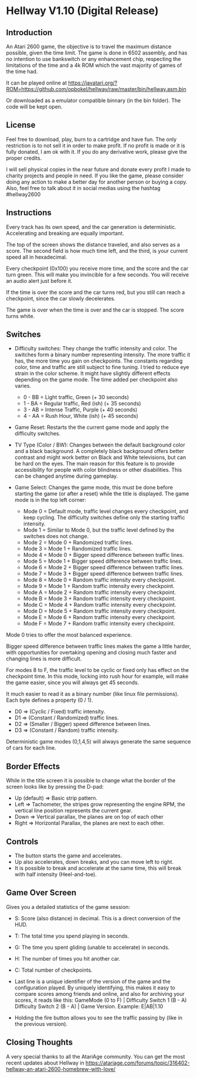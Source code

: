 # Hellway V1.10 (Digital Release)

## Introduction
An Atari 2600 game, the objective is to travel the maximum distance possible, given the time limit. The game is done in 6502 assembly, and has no intention to use bankswitch or any enhancement chip, respecting the limitations of the time and a 4k ROM which the vast majority of games of the time had.

It can be played online at https://javatari.org/?ROM=https://github.com/opbokel/hellway/raw/master/bin/hellway.asm.bin

Or downloaded as a emulator compatible binnary (in the bin folder). The code will be kept open.

## License
Feel free to download, play, burn to a cartridge and have fun. The only restriction is to not sell it in order to make profit. If no profit is made or it is fully donated, I am ok with it. If you do any derivative work, please give the proper credits.

I will sell physical copies in the near future and donate every profit I made to charity projects and people in need. If you like the game, please consider doing any action to make a better day for another person or buying a copy. Also, feel free to talk about it in social medias using the hashtag #hellway2600

## Instructions
Every track has its own speed, and the car generation is deterministic. Accelerating and breaking are equally important.

The top of the screen shows the distance traveled, and also serves as a score. The second field is how much time left, and the third, is your current speed all in hexadecimal.

Every checkpoint (0x100) you receive more time, and the score and the car turn green. This will make you invincible for a few seconds. You will receive an audio alert just before it.

If the time is over the score and the car turns red, but you still can reach a checkpoint, since the car slowly decelerates.

The game is over when the time is over and the car is stopped. The score turns white.

## Switches
* Difficulty switches: They change the traffic intensity and color. The switches form a binary number representing intensity. The more traffic it has, the more time you gain on checkpoints. The constants regarding color, time and traffic are still subject to fine tuning. I tried to reduce eye strain in the color scheme. It might have slightly different effects depending on the game mode. The time added per checkpoint also varies.
    * 0 - BB = Light traffic, Green (+ 30 seconds)
    * 1 - BA = Regular traffic, Red (ish) (+ 35 seconds)
    * 3 - AB = Intense Traffic, Purple (+ 40 seconds)
    * 4 - AA = Rush Hour, White (ish) (+ 45 seconds)
    
* Game Reset: Restarts the the current game mode and apply the difficulty switches.

* TV Type (Color / BW): Changes between the default background color and a black background. A completely black background offers better contrast and might work better on Black and White televisions, but can be hard on the eyes. The main reason for this feature is to provide accessibility for people with color blindness or other disabilities. This can be changed anytime during gameplay.

* Game Select: Changes the game mode, this must be done before starting the game (or after a reset) while the title is displayed. The game mode is in the top left corner:
    * Mode 0 = Default mode, traffic level changes every checkpoint, and keep cycling. The difficulty switches define only the starting traffic intensity.
    * Mode 1 = Similar to Mode 0, but the traffic level defined by the switches does not change.
    * Mode 2 = Mode 0 + Randomized traffic lines.
    * Mode 3 = Mode 1 + Randomized traffic lines.
    * Mode 4 = Mode 0 + Bigger speed difference between traffic lines.
    * Mode 5 = Mode 1 + Bigger speed difference between traffic lines.
    * Mode 6 = Mode 2 + Bigger speed difference between traffic lines.
    * Mode 7 = Mode 3 + Bigger speed difference between traffic lines.
    * Mode 8 = Mode 0 + Random traffic intensity every checkpoint.
    * Mode 9 = Mode 1 + Random traffic intensity every checkpoint. 
    * Mode A = Mode 2 + Random traffic intensity every checkpoint.
    * Mode B = Mode 3 + Random traffic intensity every checkpoint.
    * Mode C = Mode 4 + Random traffic intensity every checkpoint.
    * Mode D = Mode 5 + Random traffic intensity every checkpoint. 
    * Mode E = Mode 6 + Random traffic intensity every checkpoint.
    * Mode F = Mode 7 + Random traffic intensity every checkpoint.

Mode 0 tries to offer the most balanced experience.

Bigger speed difference between traffic lines makes the game a little harder, with opportunities for overtaking opening and closing much faster and changing lines is more difficult. 

For modes 8 to F, the traffic level to be cyclic or fixed only has effect on the checkpoint time. In this mode, locking into rush hour for example, will make the game easier, since you will always get 45 seconds.

It much easier to read it as a binary number (like linux file permissions). Each byte defines a property (0 / 1).

* D0 => (Cyclic / Fixed) traffic intensity.
* D1 => (Constant / Randomized) traffic lines.
* D2 => (Smaller / Bigger) speed difference between lines.
* D3 => (Constant / Random) traffic intensity.

Deterministic game modes (0,1,4,5) will always generate the same sequence of cars for each line.

## Border Effects
While in the title screen it is possible to change what the border of the screen looks like by pressing the D-pad:
* Up (default) => Basic strip pattern.
* Left => Tachometer, the stripes grow representing the engine RPM, the vertical line position represents the current gear.
* Down => Vertical parallax, the planes are on top of each other
* Right => Horizontal Parallax, the planes are next to each other.

 
## Controls
* The button starts the game and accelerates.
* Up also accelerates, down breaks, and you can move left to right.
* It is possible to break and accelerate at the same time, this will break with half intensity (Heel-and-toe).

## Game Over Screen
Gives you a detailed statistics of the game session:
* S: Score (also distance) in decimal. This is a direct conversion of the HUD.
* T: The total time you spend playing in seconds.
* G: The time you spent gliding (unable to accelerate) in seconds.
* H: The number of times you hit another car.
* C: Total number of checkpoints.
* Last line is a unique identifier of the version of the game and the configuration played. By uniquely identifying, this makes it easy to compare scores among friends and online, and also for archiving your scores, it reads like this:
GameMode (0 to F) | Difficulty Switch 1 (B - A) Difficulty Switch 2 (B - A) | Game Version. 
Example: E|AB|1.10

* Holding the fire button allows you to see the traffic passing by (like in the previous version).


## Closing Thoughts
A very special thanks to all the AtariAge community. You can get the most recent updates about Hellway in https://atariage.com/forums/topic/316402-hellway-an-atari-2600-homebrew-with-love/

